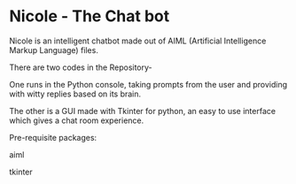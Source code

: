 # Nicole - The Chat bot

Nicole is an intelligent chatbot made out of AIML (Artificial Intelligence Markup Language) files.

There are two codes in the Repository-

One runs in the Python console, taking prompts from the user and providing with witty replies based on its brain.

The other is a GUI made with Tkinter for python, an easy to use interface which gives a chat room experience.


Pre-requisite packages:


aiml

tkinter
